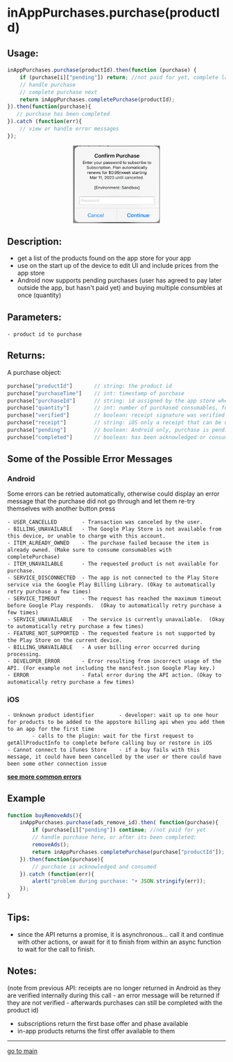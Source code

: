 # inAppPurchases.purchase(productId)

## Usage:
```js
inAppPurchases.purchase(productId).then(function (purchase) {
    if (purchase[i]["pending"]) return; //not paid for yet, complete later
    // handle purchase
    // complete purchase next
    return inAppPurchases.completePurchase(productId);
}).then(function(purchase){
   // purchase has been completed 
}).catch (function(err){
    // view or handle error messages
});
```
<p align="center">
<img src="purchase.png" alt="buy an in app purchase or subscription from a button press" width="200" align="center" />
</p>

## Description:
 - get a list of the products found on the app store for your app
 - use on the start up of the device to edit UI and include prices from the  app store
 - Android now supports pending purchases (user has agreed to pay later outside the app, but hasn't paid yet) and buying multiple consumbles at once (quantity)

## Parameters:
`- product id to purchase `

## Returns:
A purchase object:
```js
purchase["productId"]       // string: the product id
purchase["purchaseTime"]    // int: timestamp of purchase
purchase["purchaseId"]      // string: id assigned by the app store when it was bought, called the Google order ID or Appstore transaction id
purchase["quantity"]        // int: number of purchased consumables, for non-consumables and subscriptions always returns 1
purchase["verified"]        // boolean: receipt signature was verified (stops modded or pirated versions of an app from enabling fake purchases - may error instead when tampered, optional, is done for Android locally)
purchase["receipt"]         // string: iOS only a receipt that can be used for verification, which has not been implemented
purchase["pending"]         // boolean: Android only, purchase is pending (not paid for yet), wait for user to complete cash payment, then run inAppPurchases.completePurchase(productId) to complete (acknowledge and consume) the purchase
purchase["completed"]       // boolean: has been acknowledged or consumed, will be false (in Android), unacknowledged purchases will be returned after a few days in Android. unconsumed purchases will not be available for repurchase until they are completed
```

## Some of the Possible Error Messages <a id="buy-errors"></a>

### Android
Some errors can be retried automatically, otherwise could display an error message that the purchase did not go through and let them re-try themselves with another button press
```
- USER_CANCELLED        - Transaction was canceled by the user.
- BILLING_UNAVAILABLE   - The Google Play Store is not available from this device, or unable to charge with this account.
- ITEM_ALREADY_OWNED    - The purchase failed because the item is already owned. (Make sure to consume consumables with completePurchase)
- ITEM_UNAVAILABLE      - The requested product is not available for purchase.
- SERVICE_DISCONNECTED  - The app is not connected to the Play Store service via the Google Play Billing Library. (Okay to automatically retry purchase a few times)
- SERVICE_TIMEOUT       - The request has reached the maximum timeout before Google Play responds.  (Okay to automatically retry purchase a few times) 
- SERVICE_UNAVAILABLE   - The service is currently unavailable.  (Okay to automatically retry purchase a few times)
- FEATURE_NOT_SUPPORTED - The requested feature is not supported by the Play Store on the current device.
- BILLING_UNAVAILABLE   - A user billing error occurred during processing.
- DEVELOPER_ERROR       - Error resulting from incorrect usage of the API. (For example not including the manifest.json Google Play key.)
- ERROR                 - Fatal error during the API action. (Okay to automatically retry purchase a few times)
```

### iOS
```
- Unknown product identifier        - developer: wait up to one hour for products to be added to the appstore billing api when you add them to an app for the first time 
        - calls to the plugin: wait for the first request to getAllProductInfo to complete before calling buy or restore in iOS
- Cannot connect to iTunes Store    - if a buy fails with this message, it could have been cancelled by the user or there could have been some other connection issue
```

**[see more common errors](errors.md#common-errors)**

## Example
```js
function buyRemoveAds(){
    inAppPurchases.purchase(ads_remove_id).then( function(purchase){
        if (purchase[i]["pending"]) continue; //not paid for yet
        // handle purchase here, or after its been completed:
        removeAds();
        return inAppPurchases.completePurchase(purchase["productId"]);
    }).then(function(purchase){
        // purchase is acknowledged and consumed
    }).catch (function(err){
        alert("problem during purchase: "+ JSON.stringify(err));
    });
}
```

## Tips:

- since the API returns a promise, it is asynchronous... call it and continue with other actions, or await for it to finish from within an async function to wait for the call to finish. 

## Notes:

(note from previous API: receipts are no longer returned in Android as they are verified internally during this call - an error message will be returned if they are not verified - afterwards purchases can still be completed with the product id) 
- subscriptions return the first base offer and phase available 
- in-app products returns the first offer available to them

<hr/>

<p align="center">

[go to main](../README.md#plugin-usage)

</p>
